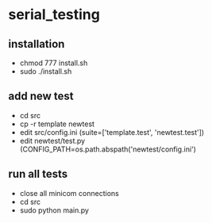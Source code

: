 # serial\_testing

## installation
- chmod 777 install.sh
- sudo ./install.sh

## add new test
- cd src
- cp -r template newtest
- edit src/config.ini (suite=['template.test', 'newtest.test'])
- edit newtest/test.py (CONFIG\_PATH=os.path.abspath('newtest/config.ini')

## run all tests
- close all minicom connections
- cd src
- sudo python main.py
